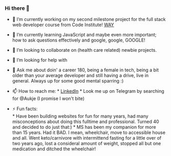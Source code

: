 ### Hi there 👋


- 🔭 I’m currently working on my second milestone project for the full stack web developer course from Code Institute! [WAY](https://github.com/byIlsa/WAY)

- 🌱 I’m currently learning JavaScript and maybe even more important; how to ask questions effectively and google, google, GOOGLE!

- 👯 I’m looking to collaborate on (health care related) newbie projects.
 
- 🤔 I’m looking for help with 
- 💬 Ask me about doin' a career 180, being a female in tech, being a bit older than your average developer and still having a drive, live in general. Always up for some good mental sparring :)

- 📫 How to reach me: 
                   * [LinkedIn](https://www.linkedin.com/in/aukje-van-der-wal-664231138/)
                   * Look me up on Telegram by searching for @Aukje (I promise I won't bite)
    
- ⚡ Fun facts:       
                   * Have been building websites for fun for many years, had many misconceptions about doing this fulltime and professional. Turned 40 and                                decided to do just that:)
                   * MS has been my companion for more than 15 years. Had it BAD. I mean, wheelchair, move to accessible house and all. Went keto/carnivore with                          intermittend fasting for a little over of two years ago, lost a consideral amount of weight, stopped all but one medication and ditched the                          wheelchair! 
